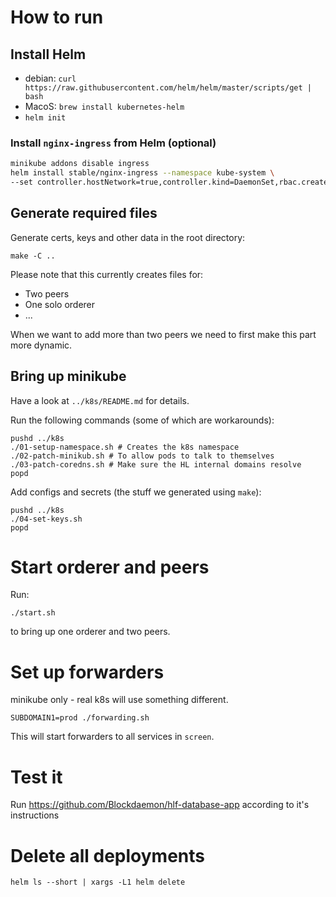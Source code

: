 # How to run

## Install Helm

* debian: `curl https://raw.githubusercontent.com/helm/helm/master/scripts/get | bash`
* MacoS: `brew install kubernetes-helm`
* `helm init`

### Install `nginx-ingress` from Helm (optional)

```bash
minikube addons disable ingress
helm install stable/nginx-ingress --namespace kube-system \
--set controller.hostNetwork=true,controller.kind=DaemonSet,rbac.create=true
```

## Generate required files

Generate certs, keys and other data in the root directory:

    make -C ..

Please note that this currently creates files for:

- Two peers
- One solo orderer
- ...

When we want to add more than two peers we need to first make this part more dynamic.

## Bring up minikube

Have a look at `../k8s/README.md` for details.

Run the following commands (some of which are workarounds):

    pushd ../k8s
    ./01-setup-namespace.sh # Creates the k8s namespace
    ./02-patch-minikub.sh # To allow pods to talk to themselves
    ./03-patch-coredns.sh # Make sure the HL internal domains resolve
    popd

Add configs and secrets (the stuff we generated using `make`):

    pushd ../k8s
    ./04-set-keys.sh
    popd

# Start orderer and peers

Run:

    ./start.sh

to bring up one orderer and two peers.

# Set up forwarders

minikube only - real k8s will use something different.

    SUBDOMAIN1=prod ./forwarding.sh

This will start forwarders to all services in `screen`.

# Test it

Run https://github.com/Blockdaemon/hlf-database-app according to it's instructions

# Delete all deployments

    helm ls --short | xargs -L1 helm delete
